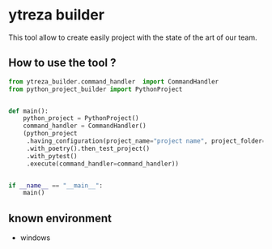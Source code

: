 # ytreza builder

This tool allow to create easily project with the state of the art of our team.

## How to use the tool ?

```python
from ytreza_builder.command_handler  import CommandHandler
from python_project_builder import PythonProject


def main():
    python_project = PythonProject()
    command_handler = CommandHandler()
    (python_project
     .having_configuration(project_name="project name", project_folder="c:/temp")
     .with_poetry().then_test_project()
     .with_pytest()
     .execute(command_handler=command_handler))


if __name__ == "__main__":
    main()
```

## known environment
- windows

